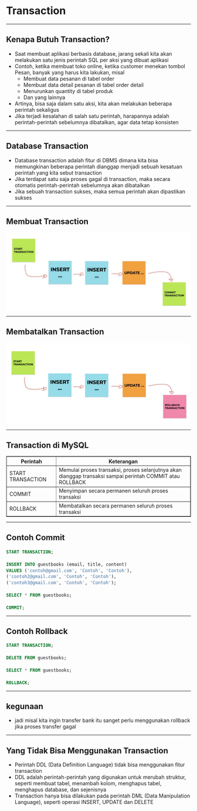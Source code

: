 # Transaction

---

## Kenapa Butuh Transaction?

- Saat membuat aplikasi berbasis database, jarang sekali kita akan melakukan satu jenis perintah SQL per aksi yang dibuat aplikasi
- Contoh, ketika membuat toko online, ketika customer menekan tombol Pesan, banyak yang harus kita lakukan, misal
    - Membuat data pesanan di tabel order
    - Membuat data detail pesanan di tabel order detail
    - Menurunkan quantity di tabel produk
    - Dan yang lainnya
- Artinya, bisa saja dalam satu aksi, kita akan melakukan beberapa perintah sekaligus
- Jika terjadi kesalahan di salah satu perintah, harapannya adalah perintah-perintah sebelumnya dibatalkan, agar data tetap konsisten

---

## Database Transaction

- Database transaction adalah fitur di DBMS dimana kita bisa memungkinan beberapa perintah dianggap menjadi sebuah kesatuan perintah yang kita sebut transaction
- Jika terdapat satu saja proses gagal di transaction, maka secara otomatis perintah-perintah sebelumnya akan dibatalkan
- Jika sebuah transaction sukses, maka semua perintah akan dipastikan sukses

---

## Membuat Transaction

![1](../assets/img/41/1.png)

---

## Membatalkan Transaction

![2](../assets/img/41/2.png)

---

## Transaction di MySQL
<table border="1" width="100%">
    <tr>
        <th>Perintah</th>
        <th>Keterangan</th>
    </tr>
    <tr>
        <td>START TRANSACTION</td>
        <td>Memulai proses transaksi, proses selanjutnya akan dianggap transaksi sampai perintah COMMIT atau ROLLBACK</td>
    </tr>
    <tr>
        <td>COMMIT</td>
        <td>Menyimpan secara permanen seluruh proses transaksi</td>
    </tr>
    <tr>
        <td>ROLLBACK</td>
        <td>Membatalkan secara permanen seluruh proses transaksi</td>
    </tr>
</table>

---

## Contoh Commit

```sql
START TRANSACTION;

INSERT INTO guestbooks (email, title, content)
VALUES ('contoh@gmail.com', 'Contoh', 'Contoh'),
('contoh2@gmail.com', 'Contoh', 'Contoh'),
('contoh3@gmail.com', 'Contoh', 'Contoh');

SELECT * FROM guestbooks;

COMMIT;
```

---

## Contoh Rollback

```sql
START TRANSACTION;

DELETE FROM guestbooks;

SELECT * FROM guestbooks;

ROLLBACK;
```

---

## kegunaan

- jadi misal kita ingin transfer bank itu sanget perlu menggunakan rollback jika proses transfer gagal

---

## Yang Tidak Bisa Menggunakan Transaction

- Perintah DDL (Data Definition Language) tidak bisa menggunakan fitur transaction
- DDL adalah perintah-perintah yang digunakan untuk merubah struktur, seperti membuat tabel, menambah kolom, menghapus tabel, menghapus database, dan sejenisnya
- Transaction hanya bisa dilakukan pada perintah DML (Data Manipulation Language), seperti operasi INSERT, UPDATE dan DELETE